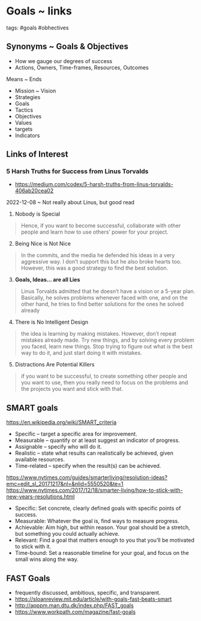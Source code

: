 # Goals ~ links

tags: #goals #obhectives

## Synonyms ~ Goals & Objectives

* How we gauge our degrees of success
* Actions, Owners, Time-frames, Resources, Outcomes

Means ~ Ends

* Mission ~ Vision
* Strategies
* Goals
* Tactics
* Objectives
* Values
* targets
* Indicators


## Links of Interest

### 5 Harsh Truths for Success from Linus Torvalds

* https://medium.com/codex/5-harsh-truths-from-linus-torvalds-406ab20cea02

2022-12-08 ~ Not really about Linus, but good read

1. Nobody is Special
>Hence, if you want to become successful, collaborate with other people and learn how to use others’ power for your project.
2. Being Nice is Not Nice
>In the commits, and the media he defended his ideas in a very aggressive way. I don’t support this but he also broke hearts too. However, this was a good strategy to find the best solution.
3. **Goals, Ideas… are all Lies**
>Linus Torvalds admitted that he doesn’t have a vision or a 5-year plan. Basically, he solves problems whenever faced with one, and on the other hand, he tries to find better solutions for the ones he solved already
4. There is No Intelligent Design
>the idea is learning by making mistakes. However, don’t repeat mistakes already made. Try new things, and by solving every problem you faced, learn new things. Stop trying to figure out what is the best way to do it, and just start doing it with mistakes.
5. Distractions Are Potential Killers
>if you want to be successful, to create something other people and you want to use, then you really need to focus on the problems and the projects you want and stick with that.


## SMART goals

https://en.wikipedia.org/wiki/SMART_criteria

* Specific – target a specific area for improvement.
* Measurable – quantify or at least suggest an indicator of progress.
* Assignable – specify who will do it.
* Realistic – state what results can realistically be achieved, given available resources.
* Time-related – specify when the result(s) can be achieved.

https://www.nytimes.com/guides/smarterliving/resolution-ideas?emc=edit_sl_20171217&nl=&nlid=5550520&te=1
https://www.nytimes.com/2017/12/18/smarter-living/how-to-stick-with-new-years-resolutions.html

* Specific: Set concrete, clearly defined goals with specific points of success.
* Measurable: Whatever the goal is, find ways to measure progress.
* Achievable: Aim high, but within reason. Your goal should be a stretch, but something you could actually achieve.
* Relevant: Find a goal that matters enough to you that you’ll be motivated to stick with it.
* Time-bound: Set a reasonable timeline for your goal, and focus on the small wins along the way.


## FAST Goals

* frequently discussed, ambitious, specific, and transparent.
* https://sloanreview.mit.edu/article/with-goals-fast-beats-smart
* http://apppm.man.dtu.dk/index.php/FAST_goals
* https://www.workpath.com/magazine/fast-goals


